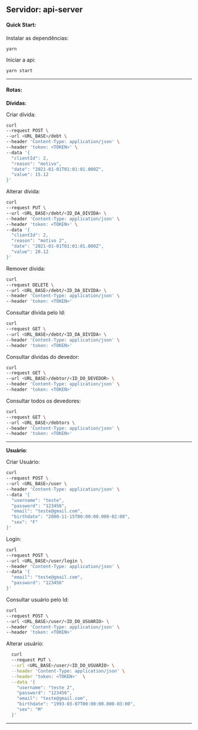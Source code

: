 ## Servidor: api-server

#### Quick Start:

Instalar as dependências:
```bash
yarn
```

Iniciar a api:
```bash
yarn start
```

---

#### Rotas:


**Dívidas**:

Criar dívida:
```bash
curl 
--request POST \
--url <URL_BASE>/debt \
--header 'Content-Type: application/json' \
--header 'token: <TOKEN>' \
--data '{
  "clientId": 2,
  "reason": "motivo",
  "date": "2021-01-01T01:01:01.000Z",
  "value": 15.12
}'
```

 Alterar dívida:
```bash
curl 
--request PUT \
--url <URL_BASE>/debt/<ID_DA_DIVIDA> \
--header 'Content-Type: application/json' \
--header 'token: <TOKEN>' \
--data '{
  "clientId": 2,
  "reason": "motivo 2",
  "date": "2021-01-01T01:01:01.000Z",
  "value": 20.12
}'
```

 Remover dívida:
```bash
curl 
--request DELETE \
--url <URL_BASE>/debt/<ID_DA_DIVIDA> \
--header 'Content-Type: application/json' \
--header 'token: <TOKEN>'
```

 Consultar dívida pelo Id:
```bash
curl 
--request GET \
--url <URL_BASE>/debt/<ID_DA_DIVIDA> \
--header 'Content-Type: application/json' \
--header 'token: <TOKEN>'
```

 Consultar dívidas do devedor:
```bash
curl 
--request GET \
--url <URL_BASE>/debtor/<ID_DO_DEVEDOR> \
--header 'Content-Type: application/json' \
--header 'token: <TOKEN>'
```

 Consultar todos os devedores:
```bash
curl 
--request GET \
--url <URL_BASE>/debtors \
--header 'Content-Type: application/json' \
--header 'token: <TOKEN>'
```

---
**Usuário**:

 Criar Usuário:
```bash
curl 
--request POST \
--url <URL_BASE>/user \
--header 'Content-Type: application/json' \
--data '{
  "username": "teste",
  "password": "123456",
  "email": "teste@gmail.com",
  "birthdate": "2000-11-15T00:00:00.000-02:00",
  "sex": "F"
}'
```

 Login:
```bash
curl 
--request POST \
--url <URL_BASE>/user/login \
--header 'Content-Type: application/json' \
--data '{
  "email": "teste@gmail.com",
  "password": "123456"
}'
```

 Consultar usuário pelo Id:
```bash
curl 
--request POST \
--url <URL_BASE>/user/<ID_DO_USUARIO> \
--header 'Content-Type: application/json' \
--header 'token: <TOKEN>'
```

 Alterar usuário:
```bash
  curl 
  --request PUT \
  --url <URL_BASE>/user/<ID_DO_USUARIO> \
  --header 'Content-Type: application/json' \
  --header 'token: <TOKEN>'  \
  --data '{
    "username": "teste 2",
    "password": "123456",
    "email": "teste@gmail.com",
    "birthdate": "1993-03-07T00:00:00.000-03:00",
    "sex": "M"
  }'
```


---